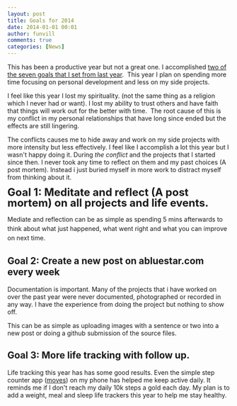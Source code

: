 ```yaml
---
layout: post
title: Goals for 2014
date: 2014-01-01 00:01
author: funvill
comments: true
categories: [News]
---
```

This has been a productive year but not a great one. I accomplished <a href="http://www.abluestar.com/blog/2013-goals-and-resolutions/">two of the seven goals that I set from last year</a>.  This year I plan on spending more time focusing on personal development and less on my side projects.

I feel like this year I lost my spirituality. (not the same thing as a religion which I never had or want). I lost my ability to trust others and have faith that things will work out for the better with time.  The root cause of this is my conflict in my personal relationships that have long since ended but the effects are still lingering.

The conflicts causes me to hide away and work on my side projects with more intensity but less effectively. I feel like I accomplish a lot this year but I wasn't happy doing it. During<em> the conflict</em> and the projects that I started since then. I never took any time to reflect on them and my past choices (A post mortem). Instead i just buried myself in more work to distract myself from thinking about it.

<span style="font-size: 24px; font-weight: bold; line-height: 1;">Goal 1: Meditate and reflect (A post mortem) on all projects and life events.</span>

<span style="line-height: 1.5;">Mediate and reflection can be as simple as spending 5 mins afterwards to think about what just happened, what went right and what you can improve on next time.</span>
<h2>Goal 2: Create a new post on abluestar.com every week</h2>
Documentation is important. Many of the projects that i have worked on over the past year were never documented, photographed or recorded in any way. I have the experience from doing the project but nothing to show off.

This can be as simple as uploading images with a sentence or two into a new post or doing a github submission of the source files.
<h2>Goal 3: More life tracking with follow up.</h2>
Life tracking this year has has some good results. Even the simple step counter app (<a href="https://moves-app.com/">moves</a>) on my phone has helped me keep active daily. It reminds me if I don't reach my daily 10k steps a gold each day. My plan is to add a weight, meal and sleep life trackers this year to help me stay healthy.
